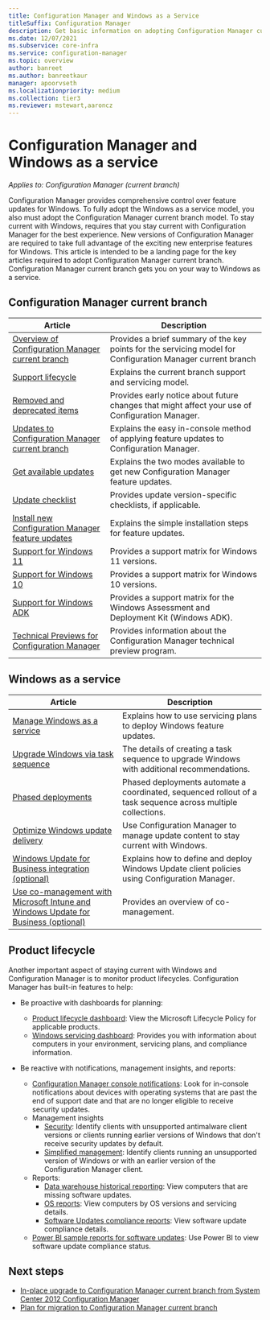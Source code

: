 ```yaml
---
title: Configuration Manager and Windows as a Service
titleSuffix: Configuration Manager
description: Get basic information on adopting Configuration Manager current branch to support Windows as a service.
ms.date: 12/07/2021
ms.subservice: core-infra
ms.service: configuration-manager
ms.topic: overview
author: banreet
ms.author: banreetkaur
manager: apoorvseth
ms.localizationpriority: medium
ms.collection: tier3
ms.reviewer: mstewart,aaroncz
---
```


# Configuration Manager and Windows as a service

*Applies to: Configuration Manager (current branch)*

Configuration Manager provides comprehensive control over feature updates for Windows. To fully adopt the Windows as a service model, you also must adopt the Configuration Manager current branch model. To stay current with Windows, requires that you stay current with Configuration Manager for the best experience. New versions of Configuration Manager are required to take full advantage of the exciting new enterprise features for Windows. This article is intended to be a landing page for the key articles required to adopt Configuration Manager current branch. Configuration Manager current branch gets you on your way to Windows as a service.

## Configuration Manager current branch

| Article | Description |
|--|--|
| [Overview of Configuration Manager current branch](../plan-design/changes/whats-new-incremental-versions.md) | Provides a brief summary of the key points for the servicing model for Configuration Manager current branch |
| [Support lifecycle](../servers/manage/current-branch-versions-supported.md) | Explains the current branch support and servicing model. |
| [Removed and deprecated items](../plan-design/changes/deprecated/removed-and-deprecated.md) | Provides early notice about future changes that might affect your use of Configuration Manager. |
| [Updates to Configuration Manager current branch](../servers/manage/updates.md) | Explains the easy in-console method of applying feature updates to Configuration Manager. |
| [Get available updates](../servers/manage/prepare-in-console-updates.md#get-available-updates) | Explains the two modes available to get new Configuration Manager feature updates. |
| [Update checklist](../servers/manage/prepare-in-console-updates.md#before-you-install-an-in-console-update) | Provides update version-specific checklists, if applicable. |
| [Install new Configuration Manager feature updates](../servers/manage/install-in-console-updates.md) | Explains the simple installation steps for feature updates. |
| [Support for Windows 11](../plan-design/configs/support-for-windows-11.md) | Provides a support matrix for Windows 11 versions. |
| [Support for Windows 10](../plan-design/configs/support-for-windows-10.md) | Provides a support matrix for Windows 10 versions. |
| [Support for Windows ADK](../plan-design/configs/support-for-windows-adk.md) | Provides a support matrix for the Windows Assessment and Deployment Kit (Windows ADK). |
| [Technical Previews for Configuration Manager](../get-started/technical-preview.md) | Provides information about the Configuration Manager technical preview program. |

## Windows as a service

| Article | Description |
|--|--|
| [Manage Windows as a service](../../osd/deploy-use/manage-windows-as-a-service.md) | Explains how to use servicing plans to deploy Windows feature updates. |
| [Upgrade Windows via task sequence](../../osd/deploy-use/create-a-task-sequence-to-upgrade-an-operating-system.md) | The details of creating a task sequence to upgrade Windows with additional recommendations. |
| [Phased deployments](../../osd/deploy-use/create-phased-deployment-for-task-sequence.md) | Phased deployments automate a coordinated, sequenced rollout of a task sequence across multiple collections. |
| [Optimize Windows update delivery](../../sum/deploy-use/optimize-windows-10-update-delivery.md) | Use Configuration Manager to manage update content to stay current with Windows. |
| [Windows Update for Business integration (optional)](../../sum/deploy-use/integrate-windows-update-for-business-windows-10.md) | Explains how to define and deploy Windows Update client policies using Configuration Manager. |
| [Use co-management with Microsoft Intune and Windows Update for Business (optional)](../../comanage/overview.md) | Provides an overview of co-management. |

## Product lifecycle

<!-- 10976295 -->

Another important aspect of staying current with Windows and Configuration Manager is to monitor product lifecycles. Configuration Manager has built-in features to help:

- Be proactive with dashboards for planning:
  - [Product lifecycle dashboard](../clients/manage/asset-intelligence/product-lifecycle-dashboard.md): View the Microsoft Lifecycle Policy for applicable products.
  - [Windows servicing dashboard](../../osd/deploy-use/manage-windows-as-a-service.md): Provides you with information about computers in your environment, servicing plans, and compliance information.

- Be reactive with notifications, management insights, and reports:
  - [Configuration Manager console notifications](../servers/manage/admin-console-notifications.md#new-notifications-in-version-2010): Look for in-console notifications about devices with operating systems that are past the end of support date and that are no longer eligible to receive security updates.
  - Management insights
    - [Security](../servers/manage/management-insights.md#security): Identify clients with unsupported antimalware client versions or clients running earlier versions of Windows that don't receive security updates by default.
    - [Simplified management](../servers/manage/management-insights.md#simplified-management): Identify clients running an unsupported version of Windows or with an earlier version of the Configuration Manager client.
  - Reports:
    - [Data warehouse historical reporting](../servers/manage/list-of-reports.md#data-warehouse): View computers that are missing software updates.
    - [OS reports](../servers/manage/list-of-reports.md#operating-system): View computers by OS versions and servicing details.
    - [Software Updates compliance reports](../servers/manage/list-of-reports.md#software-updates---a-compliance): View software update compliance details.
  - [Power BI sample reports for software updates](../servers/manage/powerbi-sample-reports.md): Use Power BI to view software update compliance status.

## Next steps

- [In-place upgrade to Configuration Manager current branch from System Center 2012 Configuration Manager](../servers/deploy/install/upgrade-to-configuration-manager.md)
- [Plan for migration to Configuration Manager current branch](../migration/planning-for-migration.md)
